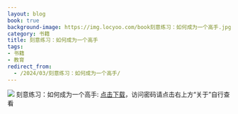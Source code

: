 ```yaml
---
layout: blog
book: true
background-image: https://img.locyoo.com/book刻意练习：如何成为一个高手.jpg
category: 书籍
title: 刻意练习：如何成为一个高手
tags:
- 书籍
- 教育
redirect_from:
  - /2024/03/刻意练习：如何成为一个高手/
---
```

![](https://img.locyoo.com/book刻意练习：如何成为一个高手.jpg)
刻意练习：如何成为一个高手: <a name = "ref1" href="https://url18.ctfile.com/f/50983618-1375541794-ec4f3f?p=3619">点击下载</a>，访问密码请点击右上方“关于”自行查看